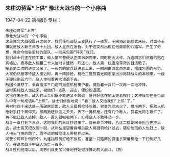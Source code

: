 ### 朱庄边蒋军“上供”  豫北大战斗的一个小序曲

1947-04-22
第4版()
专栏：

    朱庄边蒋军“上供”
    豫北大战斗的一个小序曲
    这是豫北大战役展开之前夕，我们任屯部队三支队行了一夜军，于拂晓赶到修武朱庄，对面待王镇就是敌人新三师五十九团。敌人显然在发昏，对于这突然出现在他面前的八路军，产生了奇想，竟命令他驻恩村的部队，一同来包围“歼灭”我们。
    我们战士们正在挖工事，敌人第三营便从正面汹汹而来，同时炮火大作，九连同志们沉着的贴在寨墙边，直等敌人相距三十米达时才猛然一阵还击，敌人第一线连滚带爬的就溃散了。
    接着第二次的进攻又来了。一长列的散兵跃进着上来，一瞬间由西北而东南，摆成包围的形势。大家仍然是等待敌人接近时，再一阵排枪，机枪二班贺喜光同志拿出沙岗铺战斗的本领来，一梭子弹扫倒五六个，敌人惨叫着再次溃退下去。
    敌团长激怒了，亲自指挥三门炮四挺重机枪掩护着，威胁着士兵们一次再一次地冲锋。
    这时恩村敌人也赶来，被他们一支队一迎击，便纷纷退回。
    这里在朱庄外，敌人的士兵们既不能进又不敢退，便只好伏在地上等着挨打；这种阵势在任屯部队中有一句成语叫“上供”，战士们俏皮地说：“看！敌人又给我们‘上供’了。”
    离村约四十米达处一所破房后面，敌人三挺机枪怪叫着。贺喜光同志火了，瞄准两下，把敌人机枪射手打个面仰天，那两挺赶快逃之夭夭。丢下一挺机枪，还有几个敌人，贺喜光同志眼红了，再不能让敌人逃掉，敌人一露头就啪啪两下，打得敌人不敢移动一步。
    战斗一直打到下三点。这时我们的三连抄过来了。营长命令冲锋，八连二排副宋奉祖当先冲上去，战士高天把衣服一脱，从刺丛里望着粪堆后敌人两挺机枪扑过去，随后他班的人也赶上，敌人扭头飞快的跑了，跑不动的被他连人带枪抓过来。
    阎营长砰砰扑倒四个，九连指导员打枪不放松，甚至一只胳膊的贾连长架着机枪一下扫倒好几个。在这次战斗中敌人伤亡一百多。
    战斗胜利结束以后，同志们就更加兴奋地开始迎接豫北的大战斗。（燕）

